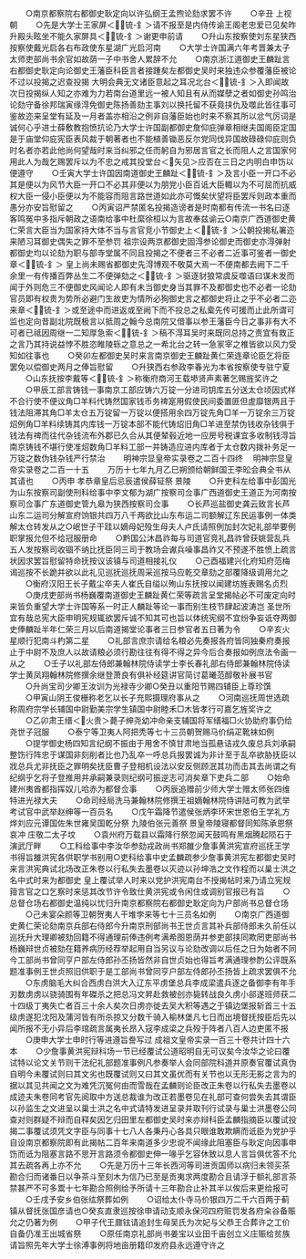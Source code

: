 <!-- { "loadSidebar": true } -->
　　○南京都察院右都御史耿定向以许弘纲王孟煦论劾求罢不许
　　○辛丑  上视朝
　　○先是大学士王家屏＜锍-釒＞请不报至是内侍传谕王阁老忠爱已见矣昨升殿头眩坐不能久家屏具＜锍-釒＞谢更申前请
　　○升山东按察使刘东星狭西按察使戴光启各右布政使东星湖广光启河南
　　○大学士许国满六年考晋兼太子太师吏部尚书余官如故荫一子中书舍人累辞不允
　　○南京浙江道御史王麟趾言右都御史耿定向论御史王藩臣科臣言者接踵矣左都御史吴时来独违众参覆藩臣被论不过以投揭之迟查投揭  大明会典无文诸臣意起之耳况北台＜锍-釒＞入即闻故次日投揭纵人知之亦难为力若南台道里远一被人知且有从而媒孽之者如御史孙鸣治论劾守备徐邦瑞寅缘淂免御史陈扬善劾主事刘以换托留不获竟挟仇及噬此皆往事可鉴故迩来呈堂有延及一月者盖亦相沿之例非自藩臣始也时来不察其所以忿气厉词是诚何心乎进士薛敷教抱愤抗论乃大学士许国副都御史詹仰庇弹章相继夫国阁臣定国是于庙堂仰庇宪臣表风裁于朝著者也不能植善锄恶反尔党同伐异国故碌碌仰庇则负时名者亦若此他尚何望哉时来当纠邪之任而躬自为邪居言官之长而阻人之言国家何用此人为哉乞赐罢斥以为不忠之戒其投堂台＜矢见＞应否在三日之内明白申饬以便遵守
　　○壬寅大学士许国因南道御史王麟趾＜锍-釒＞及言小臣一开口不必其是便以为风节大臣一开口不必其非便以为朋党小臣百诋大臣輙以为不可屈而抗威权大臣一侵小臣便以为不能容而阻言路世道如此亦可慨矣伏望将臣罢斥则政本重而愚分亦安旨慰留之
　　○丙寅诏严禁匿名投揭造谤者是时南都有传流一书名曰逐客鸣冤中多指斥朝政之语南给事中杜縻徐桓以为言故奉兹谕云○南京广西道御史黄仁荣言大臣当为国家持大体不当与言官竞小节御史上＜锍-釒＞公朝投揭私署迩来陋习耳御史偶失之罪不至参罚  祖宗设两京都御史固淂参论御史而御史亦淂弹射都御史均以论劾为职与部寺堂属不同且投揭之不便者三不必者二近事可鉴者一御史章＜锍-釒＞  皇上尚未赐省都御史先淂博观不敬莫大焉一不便南都去阙下二千余里一有传播百弊丛生二不便弹劾之＜锍-釒＞驱逐豺狼常虞反噬语曰谋未发而闻于外则危三不便御史风闻论人即有未当御史身当其罪不及都御史也不必者一论劾官员即有权贵为势所必避门生故吏为情所必狥御史言之都御史将止之乎不必者二迩来章＜锍-釒＞或至途中而进返或至阙下而不投总之私槖先传可援而止此所谓可监也定向昔副北院既极言以抵周之翰今总南院又借事以参王藩臣今日之事非有大不可者已祗因周继一二知厚急索＜锍-釒＞稿不淂耳吴时来既同总持之责宜有救正之言乃其持说益悖不胜恣睢陵轹之意总之一希北台之转一急冡宰之椎皆欲以风力受知如往事也
　　○癸卯左都御史吴时来言南京御史王麟趾黄仁荣连章论臣乞将臣罢免以偿御史两月之俸旨慰留
　　○升狭西右参政李春光为本省按察使专驻宁夏
　　○山东抚按李戴等＜锍-釒＞称衡府商河王载塨贤声素著乞赐旌奖许之
　　○甲辰工部言铸钱一事南京工部应铸六万锭一分进司钥库五分送太仓顷因式样不合行使不便议角□羊料代铸然国家钱币务禆寔用假使民间委置匪但虗靡银两且于钱法阻滞其角□羊太仓五万锭留一万锭以便搭用余四万锭先角□羊一万锭余三万锭炤例角□羊料续铸其内库钱一万锭本部不能代铸炤旧角□羊进至禁伪钱收杂钱俱于钱法有禆而往代杂钱流布外郡已久合从其便辇毂近地一应房号税课宜多收制钱淂旨南京铸钱不堪行使准炤数角□羊料工部一并铸造应进内库者于太仓数内拨补务足一万锭之数伪钱杂钱严行禁治
　　明神宗显皇帝实录卷之二百十四终
　明神宗显皇帝实录卷之二百一十五
　　万历十七年九月乙巳朔颁给朝鲜国王李昖会典全书从其请也
　　○丙申  孝恭章皇后忌辰遣侯薛钲祭  景陵
　　○升吏科左给事中彭国光为山东按察司副使刑科给事中李文郁为湖广按察司佥事广西道御史王道正为河南按察司佥事广东道御史管九皋为狭西按察司佥事
　　○长芦巡盐御史龚云致言长芦山东二运司分解宣府饷银共四万八千两欲比山东布运二司额解辽东民运事例一体类解太仓转发从之○岷世子干跬以嫡母妃殁生母夫人卢氏请照例加封次妃礼部举要例职掌报允但不给冠服册命
　　○黔国公沐昌祚每与司道官竞礼昌祚曾获姚营乱兵五人发按察司收锢不纳比抚臣同三司于教场会谳兵噪事昌祚又不预遂不胜愤上疏言状因求罢旨慰留特命抚按议该镇与司道相接礼仪
　　○己酉福建兴化府知府范梅谒巡按不长跪并欲以此礼见巡抚巡抚周采巡按马应乾交章劾之部覆降级调用允之
　　○衡府汉阳王长子戴尘卒夫人崔氏自缢以殉山东抚按以闻建坊旌表赐名贞烈
　　○庚戌吏部尚书杨巍覆南道御史王麟趾黄仁荣等疏言呈堂揭帖必不可废定向时来皆负重望大学士许国等系一时正人麟趾等论一事而别生枝节肆起波涛岂  圣世所宜有哉总宪大臣申明宪规辄欲罢斥诚不知其可也旨以体统宪纲不宜纷争妄诋夺两御史俸麟趾半年仁荣三月以后南道揭堂论事者三日参官者五日著为令
　　○辛亥火星顺行犯南斗杓第二星
　　○礼部言庶宗请给名粮必先奏报各府皆同独秦府奏报止于中尉不及庶人以故请粮必须行勘往往有得不得之异今后合奏报如例庶法令画一从之
　　○壬子以礼部左侍郎兼翰林院侍读学士李长春礼部右侍郎兼翰林院侍读学士黄凤翔翰林院修撰余继登萧良有俱补经筵讲官简讨葛曦范醇敬补展书官
　　○升尚宝司少卿王汝训为光禄寺少卿○癸丑以重阳节赐四辅臣上尊珍馔
　　○甲寅山阴王俊栅称老乞以长子充熙摄理府事从之
　　○河南巡抚周世选疏称周府宗学长辅国中尉勤美宗学生镇国中尉睦禾□木皆孝行可嘉乞旌奖许之
　　○乙卯肃王缙＜火贵＞薨子绅尧幼冲命亲支辅国将军缙福□火协助府事仍给尧世子冠服
　　○泰宁等卫夷人阿把秃等七十三员朝贺赐马价绢疋靴袜如例
　　○提学御史杨四知言纪纲不振由于用舍不慎甘肃地当孤悬诘戎久废总兵刘承嗣整饬行阵忠于谋国非刻削者比也乃乱卒一呼总兵报罢诚为非计至于乱卒欲胁抚臣以戕总兵尤非抚臣之罪明矣抚臣曹子登相机设法以安反侧顾泯其功而击其去尚谓之有纪纲乎乞将子登推用并承嗣兼录则纪纲可振逆志可消矣章下吏兵二部
　　○始命建州夷酋都指挥奴儿哈赤为都督佥事
　　○丙辰追赠前少师大学士赠太师张四维特进光禄大夫
　　○命司经局洗马兼翰林院修撰王祖嫡翰林院侍讲陆可教为武举考试官中武举赵绅等一百员名
　　○戊午霜降节遣侯张炳李环宋世恩伯王学礼方烨刘应元谭国佐朱世雍吴国乾分祭  九陵伯张元善祭  景皇帝陵寝都督同知陈承恩祭  哀冲  庄敬二太子坟
　　○袁州府万载县以霜降行祭忽闻天鼓鸣有黑烟腾起陨石于演武厅畔
　　○工科给事中李汝华参劾戎政尚书郑雒少詹事黄洪宪宣府巡抚王学书得旨雒洪宪各供职学书别用○吏科给事中史孟麟疏参少詹事黄洪宪左都御史吴时来言洪宪典试北场改正朱卷以行私失去墨卷以灭迹以孙坤浩之文作程而以巢士洪之名中式时来为都御史  皇上覆试举人时来以党护洪宪南台不授揭帖时来乃请立宪规箝言官之口乞察时来惩其改节许令致仕黄洪宪或令闲住或调别官报已有旨
　　○总督仓场右都御史温纯以忧归升南京都察院右都御史耿定向为户部尚书总督仓场
　　○己未宴朵颜等卫朝贺夷人干堆孛来等七十三员名如例
　　○南京广西道御史黄仁荣论劾南京兵部右侍郎今升南京刑部尚书王世贞言其补兵部侍郎未久前任以巡抚升大理卿被劾回籍不得通理前俸违例考满希图恩荫并参吏部挟同欺罔吏部尚书杨巍辩世贞被劾在籍养病历经荐举起用自当另议与论劾改调以后任之日为始者不同今工部尚书曾同亨户部左侍郎孙丕扬皆然非自世贞始也得旨考满通理参酌公评既系题准事例王世贞照旧供职于是工部尚书曾同亨户部左侍郎孙丕扬皆上疏求罢俱不允
　　○东虏脑毛大纠合西虏白洪大入辽东平虏堡总兵李成梁遣兵逐之备御李有年手刃数虏虏以骁骑围有年磔杀之把总冯文昇赴救被创亦毙转战良久虏小郤遂班师获二十四级丁夷失亡者百三十余人矣次日虏亦徙去吴大积等遇之于镇边堡报斩首三十五级虏遂犯沈阳及蒲河皆有所杀掠又分数千骑入榆林堡凡七日而出境督抚按臣后先以闻所报不无小异后李琯疏言属夷长昂入寇李成梁之兵殁于阵者八百人边吏匿不报
　　○庚申大学士申时行等进遵旨誊写过  成祖文皇帝实录一百三十卷共计四十六本
　　○少詹事黄洪宪辩科场一节已经覆试公道昭明自无可议矣今汝华之论曰覆试特以论文关节则干法纪礼部题准事例凡参奏举人会同部院科道并原奏官覆试真伪自明今未覆试则曰其文劣也既覆试则又曰其文虽优而有关节也以无形无影之言为的据以其见共闻之文为难凭沉冤何由而雪哉在孟麟则论臣改正朱卷以行私失去墨卷以成迹夫朱卷同考官先阅取中方送总裁谁为改正若墨卷见在礼部可查何尝失去其谓臣以孙监生之文进呈以巢士洪之名中式请特发进呈录并取刊行试录与巢士洪墨卷公同查对则群疑不辩而自释矣因乞归田里左都御史吴时来亦辩科臣孟麟指摘臣以覆试投揭二事覆试须凭文字臣与同事十七八人各秉丹心各具只眼谁敢欺瞒而诋臣为党护乎自设南京都察院即有此揭帖二百年来南道多少忠谠不闻缘此阻塞臣与耿定向因事申饬而诋为阻塞言路不思开言路须令都御史伸一喙乎乞容休致以息人言旨俱优答不允其去疏各再上亦不允
　　○先是万历十三年长西河等司进贡国师以病归未领买茶勘合归而诸番日以争茶斗至刻木为信乃已至是贡夷求两度勘合且请浮于额礼部言茶禁甚严不可多鬻十七年勘合照例给予所请十三年勘合止补其半以俟后来更给报可
　　○壬戌予安乡伯张纮祭葬如例
　　○诏给太仆寺马价银四万二千六百两于蓟镇从督抚张国彦请也○癸亥直隶巡按徐申请动支顺永保河四府赃罚发各府籴谷备赈允之仍著为例
　　○甲子代王鼐铉请追封生母吴氏为次妃与父恭王合葬许之工价自备仍准王出城省祭
　　○原任南京礼部尚书姜宝以业田千亩创立义庄赈给贫族请旨照先年大学士徐溥事例将地亩册籍印发府县永远遵守许之
